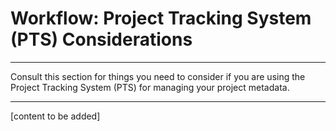 # Workflow: Project Tracking System \(PTS\) Considerations

---

Consult this section for things you need to consider if you are using the Project Tracking System \(PTS\) for managing your project metadata.

---

\[content to be added\]

